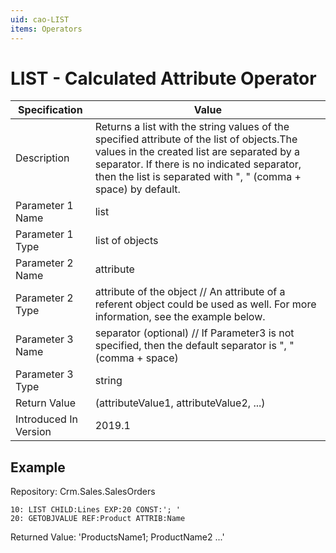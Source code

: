 ```yaml
---
uid: cao-LIST
items: Operators
---
```


# LIST - Calculated Attribute Operator

| Specification         | Value                                                        |
| --------------------- | ------------------------------------------------------------ |
| Description           | Returns a list with the string values of the specified attribute of the list of objects.The values in the created list are separated by a separator. If there is no indicated separator, then the list is separated with ", " (comma + space) by default.           |
| Parameter 1 Name      | list                                                         |
| Parameter 1 Type      | list of objects                                    |
| Parameter 2 Name      | attribute                                                           |
| Parameter 2 Type      | attribute of the object // An attribute of a referent object could be used as well. For more information, see the example below.                                                         |
| Parameter 3 Name      | separator (optional) // If Parameter3 is not specified, then the default separator is ", " (comma + space)                                                           |
| Parameter 3 Type      | string                                                           |
| Return Value          | (attributeValue1, attributeValue2, ...)                                                         |
| Introduced In Version | 2019.1                                                       |


## Example

Repository: Crm.Sales.SalesOrders 
```
10: LIST CHILD:Lines EXP:20 CONST:'; '
20: GETOBJVALUE REF:Product ATTRIB:Name
```
Returned Value: 'ProductsName1; ProductName2 ...'
